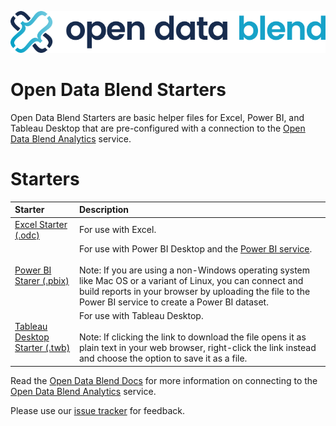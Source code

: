 ![alt text](images/odblogo.png "Open Data Blend")

# Open Data Blend Starters

Open Data Blend Starters are basic helper files for Excel, Power BI, and Tableau Desktop that are pre-configured with a connection to the [Open Data Blend Analytics](https://www.opendatablend.io/analytics) service.

# Starters

| Starter                                                                                      | Description       |
| :--------------------------------------------------------------------------------------------| :---------------- |
| [Excel Starter (.odc)](https://github.com/opendatablend/starters/raw/master/starters/open-data-blend-analytics.odc)     | For use with Excel.|
| [Power BI Starer (.pbix)](https://github.com/opendatablend/starters/raw/master/starters/open-data-blend-analytics.pbix) | For use with Power BI Desktop and the [Power BI service](https://app.powerbi.com). <br><br>Note: If you are using a non-Windows operating system like Mac OS or a variant of Linux, you can connect and build reports in your browser by uploading the file to the Power BI service to create a Power BI dataset.|
| [Tableau Desktop Starter (.twb)](https://github.com/opendatablend/starters/raw/master/starters/open-data-blend-analytics.twb) | For use with Tableau Desktop. <br><br>Note: If clicking the link to download the file opens it as plain text in your web browser, right-click the link instead and choose the option to save it as a file.|

Read the [Open Data Blend Docs](https://docs.opendatablend.io/open-data-blend-analytics/analytical-engine) for more information on connecting to the [Open Data Blend Analytics](https://www.opendatablend.io/analytics) service.

Please use our [issue tracker](https://github.com/opendatablend/feedback/issues/issues) for feedback.

